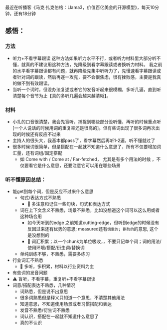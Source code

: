 
最近在听播客《马克·扎克伯格：Llama3，价值百亿美金的开源模型》，每天10分钟，还有18分钟
## 感悟：
### 方法
* 听力+不看字幕跟读 这种方法如果听力水平不行，或者听力材料里大部分听不懂，就真的不建议用这种方法，先降级到看字幕跟读或者换听力材料。
 我之前的水平看字幕跟读都有问题，就再降级先集中听听力了，先慢速看字幕跟读或者针对词的跟读，然后再逐一攻克，要不会很焦虑，很有挫败感，主要是我真的做不到有效跟读。
* 当听一个词时，但没办法复述或者它的发音听起来很模糊，多听几遍，直到听清楚每个音节为止【真的多听几遍会越来越清晰】。
  
### 材料
* 小扎的口音很清楚，我会先盲听，捕捉到哪些部分没听懂，再听的时候重点听[一个人说话的时候用词的重复率还是很高的]。但有些词出现了很多词再次出现的时候还有反应不过来
* 主持人的很头大，我基本都pass了，看字幕然后再听1-2遍，听不懂就过了
* 很多时候词很简单，但是搭配在一起就不知道什么意思了，所有不仅要增加词汇量，还有词组/固定搭配
  * 如 Come with / Come at / Far-fetched， 尤其是有多个用法的时候 ，不仅要看它是什么意思，还要注意它可以用在哪些场景

### 听不懂原因总结：
* 能get到每个词，但是反应不过来什么意思
  * 句式/表达方式不熟悉
    * 📖 多注意和记住一些句块，句式和表达方式
  * 词在上下文含义不熟悉，场景不熟悉，比如没想道这个词可以这么用或者这种场合用
    * 如今天听到的edge 之前知道cutting-edge，但听到edge的时候没有反因过来还有优势的意思; measured还有`慎重的; 斟酌的`的意思, 这个是没想到的
    * 📖 词汇积累；以一个chunk为单位吸收，，不要只记单个词；词的用法/使用环境/搭配/衍生词/替换词
  * 单纯训练不够，不熟悉，需要多练习
* 行业词汇不熟悉
  * 📖 多听，多积累，材料以行业资料为主
* 有些词的发音问题
 * ⚠️ 盲听，不看字幕，重复听+不看字幕跟读
* 词意/搭配表达不熟悉，几种情况
  * 词熟悉，但是说不出意思
  * 很多词熟悉但是释义只知道一个意思，不清楚其他用法
  * 知道意思，不知道使用场景或者习惯搭配和表达
  * 发音不熟悉/衍生词不熟悉
  * 词认识，搭配在一起就不知道什么意思了
  * 真的不认识
